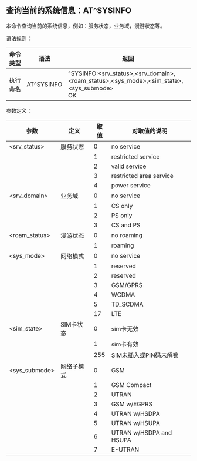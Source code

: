 ## 查询当前的系统信息：AT^SYSINFO

本命令查询当前的系统信息，例如：服务状态，业务域，漫游状态等。

语法规则：

| 命令类型 | 语法       | 返回                                                         |
| -------- | ---------- | ------------------------------------------------------------ |
| 执行命名 | AT^SYSINFO | ^SYSINFO:<srv_status>,<srv_domain>,<roam_status>,<sys_mode>,<sim_state>,<sys_submode><br> OK |

 

参数定义：

| 参数          | 定义       | 取值 | 对取值的说明            |
| ------------- | ---------- | ---- | ----------------------- |
| <srv_status>  | 服务状态   | 0    | no service              |
|               |            | 1    | restricted service      |
|               |            | 2    | valid service           |
|               |            | 3    | restricted area service |
|               |            | 4    | power service           |
| <srv_domain>  | 业务域     | 0    | no service              |
|               |            | 1    | CS only                 |
|               |            | 2    | PS only                 |
|               |            | 3    | CS and PS               |
| <roam_status> | 漫游状态   | 0    | no roaming              |
|               |            | 1    | roaming                 |
| <sys_mode>    | 网络模式   | 0    | no service              |
|               |            | 1    | reserved                |
|               |            | 2    | reserved                |
|               |            | 3    | GSM/GPRS                |
|               |            | 4    | WCDMA                   |
|               |            | 5    | TD_SCDMA                |
|               |            | 17   | LTE                     |
| <sim_state>   | SIM卡状态  | 0    | sim卡无效               |
|               |            | 1    | sim卡有效               |
|               |            | 255  | SIM未插入或PIN码未解锁  |
| <sys_submode> | 网络子模式 | 0    | GSM                     |
|               |            | 1    | GSM Compact             |
|               |            | 2    | UTRAN                   |
|               |            | 3    | GSM w/EGPRS             |
|               |            | 4    | UTRAN w/HSDPA           |
|               |            | 5    | UTRAN w/HSUPA           |
|               |            | 6    | UTRAN w/HSDPA and HSUPA |
|               |            | 7    | E-UTRAN                 |
